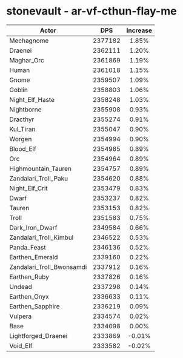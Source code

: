 # stonevault - ar-vf-cthun-flay-me
| Actor | DPS | Increase |
|---|:---:|:---:|
|Mechagnome|2377182|1.85%|
|Draenei|2362111|1.20%|
|Maghar_Orc|2361869|1.19%|
|Human|2361018|1.15%|
|Gnome|2359507|1.09%|
|Goblin|2358803|1.06%|
|Night_Elf_Haste|2358248|1.03%|
|Nightborne|2355908|0.93%|
|Dracthyr|2355274|0.91%|
|Kul_Tiran|2355047|0.90%|
|Worgen|2354994|0.90%|
|Blood_Elf|2354985|0.89%|
|Orc|2354964|0.89%|
|Highmountain_Tauren|2354757|0.89%|
|Zandalari_Troll_Paku|2354620|0.88%|
|Night_Elf_Crit|2353479|0.83%|
|Dwarf|2353237|0.82%|
|Tauren|2353153|0.82%|
|Troll|2351583|0.75%|
|Dark_Iron_Dwarf|2349584|0.66%|
|Zandalari_Troll_Kimbul|2346522|0.53%|
|Panda_Feast|2346136|0.52%|
|Earthen_Emerald|2339160|0.22%|
|Zandalari_Troll_Bwonsamdi|2337912|0.16%|
|Earthen_Ruby|2337826|0.16%|
|Undead|2337298|0.14%|
|Earthen_Onyx|2336633|0.11%|
|Earthen_Sapphire|2336219|0.09%|
|Vulpera|2334574|0.02%|
|Base|2334098|0.00%|
|Lightforged_Draenei|2333869|-0.01%|
|Void_Elf|2333582|-0.02%|
